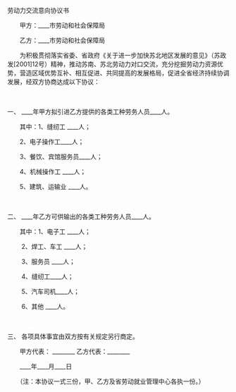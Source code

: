 



劳动力交流意向协议书



 

　　甲方：____市劳动和社会保障局　　

　　乙方：____市劳动和社会保障局　　

　　为积极贯彻落实省委、省政府《关于进一步加快苏北地区发展的意见》（苏政发[2001]12号）精神，推动苏南、苏北劳动力对口交流，充分挖掘劳动力资源优势，营造区域优势互补、相互促进、共同提高的发展格局，促进全省经济持续协调发展，经双方协商达成以下协议：

　　

一、
____年甲方拟引进乙方提供的各类工种劳务人员____人。　　

　　其中：1、缝纫工 ____人；　　

　　2、电子操作工____人；　　

　　3、餐饮、宾馆服务员____人；　　

　　4、机械操作工 ____人；　　

　　5、建筑、运输业 ____人。

　　

二、
____年乙方可供输出的各类工种劳务人员____人。　　 

　　其中：1、电子工 ____人；　　

　　 2、焊工、车工 ____人；　　

　　 3、服务员 ____人；　　

　　 4、缝纫工____人；　　

　　 5、汽车司机____人；　　

　　 6、其他 ____人。

　　

三、
各项具体事宜由双方按有关规定另行商定。　　

　　甲方代表： ________ 乙方代表：________　　　　

　　____年____月____日　　

　　（注：本协议一式三份，甲、乙方及省劳动就业管理中心各执一份。）